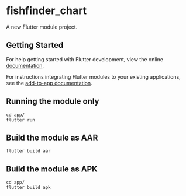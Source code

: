# fishfinder_chart

A new Flutter module project.

## Getting Started

For help getting started with Flutter development, view the online
[documentation](https://flutter.dev/).

For instructions integrating Flutter modules to your existing applications,
see the [add-to-app documentation](https://flutter.dev/docs/development/add-to-app).


## Running the module only
```
cd app/
flutter run
```

## Build the module as AAR
```
flutter build aar
```

## Build the module as APK
```
cd app/
flutter build apk
```
